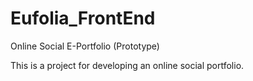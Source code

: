 # Eufolia_FrontEnd
Online Social E-Portfolio (Prototype)

This is a project for developing an online social portfolio.
